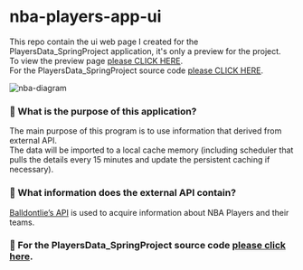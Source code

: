 # nba-players-app-ui
This repo contain the ui web page I created for the PlayersData_SpringProject application, it's only a preview for the project.<br/>
To view the preview page [please CLICK HERE](http://nba-players-data.s3-website-eu-west-1.amazonaws.com/).<br/>
For the PlayersData_SpringProject source code [please CLICK HERE](https://github.com/itsmechelly/PlayersData_SpringProject).<br/>

![nba-diagram](https://user-images.githubusercontent.com/60425986/230090962-83312605-c27e-412e-9aa0-74c87a322496.png)

### 🤔 What is the purpose of this application?
The main purpose of this program is to use information that derived from external API.<br/>
The data will be imported to a local cache memory (including scheduler that pulls the details every 15 minutes and update the persistent caching if necessary).

### 💬 What information does the external API contain?
[Balldontlie’s API](https://www.balldontlie.io/#players) is used to acquire information about NBA Players and their teams.

### 💬 For the PlayersData_SpringProject source code [please click here](https://github.com/itsmechelly/PlayersData_SpringProject).<br/>

